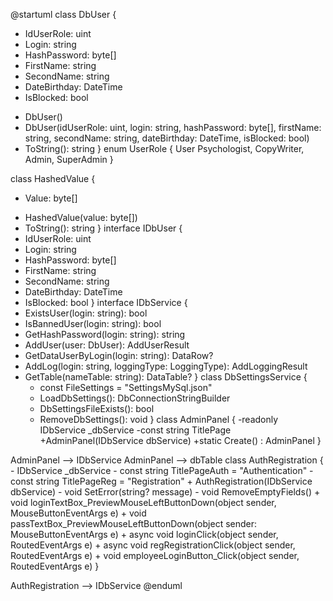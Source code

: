 @startuml
class DbUser {
  - IdUserRole: uint
  - Login: string
  - HashPassword: byte[]
  - FirstName: string
  - SecondName: string
  - DateBirthday: DateTime
  - IsBlocked: bool

  + DbUser()
  + DbUser(idUserRole: uint, login: string, hashPassword: byte[], firstName: string, secondName: string, dateBirthday: DateTime, isBlocked: bool)
  + ToString(): string
}
enum UserRole {
   User
    Psychologist,
    CopyWriter,
    Admin,
    SuperAdmin
}

class HashedValue {
  - Value: byte[]

  + HashedValue(value: byte[])
  + ToString(): string
}
interface IDbUser {
  + IdUserRole: uint
  + Login: string
  + HashPassword: byte[]
  + FirstName: string
  + SecondName: string
  + DateBirthday: DateTime
  + IsBlocked: bool
}
interface IDbService {
  + ExistsUser(login: string): bool
  + IsBannedUser(login: string): bool
  + GetHashPassword(login: string): string
  + AddUser(user: DbUser): AddUserResult
  + GetDataUserByLogin(login: string): DataRow?
  + AddLog(login: string, loggingType: LoggingType): AddLoggingResult
  + GetTable(nameTable: string): DataTable?
}
class DbSettingsService {
    - const FileSettings = "SettingsMySql.json"
    + LoadDbSettings(): DbConnectionStringBuilder
    + DbSettingsFileExists(): bool
    + RemoveDbSettings(): void
}
class AdminPanel {
-readonly IDbService _dbService
-const string TitlePage
+AdminPanel(IDbService dbService)
+static Create() : AdminPanel
}

AdminPanel --> IDbService
AdminPanel --> dbTable
class AuthRegistration {
    - IDbService _dbService
    - const string TitlePageAuth = "Authentication"
    - const string TitlePageReg = "Registration"
    + AuthRegistration(IDbService dbService)
    - void SetError(string? message)
    - void RemoveEmptyFields()
    + void loginTextBox_PreviewMouseLeftButtonDown(object sender, MouseButtonEventArgs e)
    + void passTextBox_PreviewMouseLeftButtonDown(object sender: MouseButtonEventArgs e)
    + async void loginClick(object sender, RoutedEventArgs e)
    + async void regRegistrationClick(object sender, RoutedEventArgs e)
    + void employeeLoginButton_Click(object sender, RoutedEventArgs e)
}

AuthRegistration --> IDbService
@enduml
